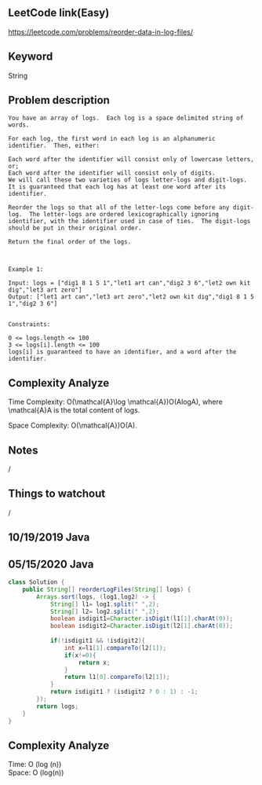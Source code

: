 ## LeetCode link(Easy)
https://leetcode.com/problems/reorder-data-in-log-files/

## Keyword
String

## Problem description
```
You have an array of logs.  Each log is a space delimited string of words.

For each log, the first word in each log is an alphanumeric identifier.  Then, either:

Each word after the identifier will consist only of lowercase letters, or;
Each word after the identifier will consist only of digits.
We will call these two varieties of logs letter-logs and digit-logs.  It is guaranteed that each log has at least one word after its identifier.

Reorder the logs so that all of the letter-logs come before any digit-log.  The letter-logs are ordered lexicographically ignoring identifier, with the identifier used in case of ties.  The digit-logs should be put in their original order.

Return the final order of the logs.

 

Example 1:

Input: logs = ["dig1 8 1 5 1","let1 art can","dig2 3 6","let2 own kit dig","let3 art zero"]
Output: ["let1 art can","let3 art zero","let2 own kit dig","dig1 8 1 5 1","dig2 3 6"]
 

Constraints:

0 <= logs.length <= 100
3 <= logs[i].length <= 100
logs[i] is guaranteed to have an identifier, and a word after the identifier.
```

## Complexity Analyze
Time Complexity: O(\mathcal{A}\log \mathcal{A})O(AlogA), where \mathcal{A}A is the total content of logs.

Space Complexity: O(\mathcal{A})O(A).

## Notes
/

## Things to watchout
/

## 10/19/2019 Java
## 05/15/2020 Java

```java
class Solution {
    public String[] reorderLogFiles(String[] logs) {
        Arrays.sort(logs, (log1,log2) -> {
            String[] l1= log1.split(" ",2);
            String[] l2= log2.split(" ",2);
            boolean isdigit1=Character.isDigit(l1[1].charAt(0));
            boolean isdigit2=Character.isDigit(l2[1].charAt(0));
            
            if(!isdigit1 && !isdigit2){
                int x=l1[1].compareTo(l2[1]);
                if(x!=0){
                    return x;
                }
                return l1[0].compareTo(l2[1]);
            }
            return isdigit1 ? (isdigit2 ? 0 : 1) : -1;       
        });
        return logs;
    }
}
```
## Complexity Analyze
Time: O (log (n))      \
Space: O (log(n))